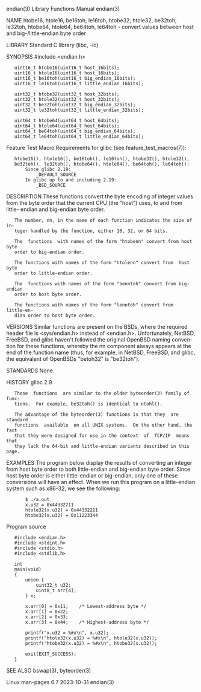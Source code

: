endian(3)                  Library Functions Manual                  endian(3)

NAME
       htobe16, htole16, be16toh, le16toh, htobe32, htole32, be32toh, le32toh,
       htobe64,  htole64,  be64toh,  le64toh - convert values between host and
       big-/little-endian byte order

LIBRARY
       Standard C library (libc, -lc)

SYNOPSIS
       #include <endian.h>

       uint16_t htobe16(uint16_t host_16bits);
       uint16_t htole16(uint16_t host_16bits);
       uint16_t be16toh(uint16_t big_endian_16bits);
       uint16_t le16toh(uint16_t little_endian_16bits);

       uint32_t htobe32(uint32_t host_32bits);
       uint32_t htole32(uint32_t host_32bits);
       uint32_t be32toh(uint32_t big_endian_32bits);
       uint32_t le32toh(uint32_t little_endian_32bits);

       uint64_t htobe64(uint64_t host_64bits);
       uint64_t htole64(uint64_t host_64bits);
       uint64_t be64toh(uint64_t big_endian_64bits);
       uint64_t le64toh(uint64_t little_endian_64bits);

   Feature Test Macro Requirements for glibc (see feature_test_macros(7)):

       htobe16(), htole16(), be16toh(), le16toh(), htobe32(), htole32(),
       be32toh(), le32toh(), htobe64(), htole64(), be64toh(), le64toh():
           Since glibc 2.19:
               _DEFAULT_SOURCE
           In glibc up to and including 2.19:
               _BSD_SOURCE

DESCRIPTION
       These functions convert the byte encoding of integer  values  from  the
       byte  order that the current CPU (the "host") uses, to and from little-
       endian and big-endian byte order.

       The number, nn, in the name of each function indicates the size of  in‐
       teger handled by the function, either 16, 32, or 64 bits.

       The  functions  with names of the form "htobenn" convert from host byte
       order to big-endian order.

       The functions with names of the form "htolenn" convert from  host  byte
       order to little-endian order.

       The  functions with names of the form "benntoh" convert from big-endian
       order to host byte order.

       The functions with names of the form "lenntoh" convert from  little-en‐
       dian order to host byte order.

VERSIONS
       Similar  functions  are  present on the BSDs, where the required header
       file is <sys/endian.h> instead of <endian.h>.   Unfortunately,  NetBSD,
       FreeBSD, and glibc haven't followed the original OpenBSD naming conven‐
       tion  for  these  functions, whereby the nn component always appears at
       the end of the function name (thus, for example,  in  NetBSD,  FreeBSD,
       and glibc, the equivalent of OpenBSDs "betoh32" is "be32toh").

STANDARDS
       None.

HISTORY
       glibc 2.9.

       These  functions  are similar to the older byteorder(3) family of func‐
       tions.  For example, be32toh() is identical to ntohl().

       The advantage of the byteorder(3) functions is that they  are  standard
       functions  available  on all UNIX systems.  On the other hand, the fact
       that they were designed for use in the context  of  TCP/IP  means  that
       they lack the 64-bit and little-endian variants described in this page.

EXAMPLES
       The  program  below  display  the results of converting an integer from
       host byte order to both little-endian and big-endian byte order.  Since
       host byte order is either little-endian  or  big-endian,  only  one  of
       these  conversions  will have an effect.  When we run this program on a
       little-endian system such as x86-32, we see the following:

           $ ./a.out
           x.u32 = 0x44332211
           htole32(x.u32) = 0x44332211
           htobe32(x.u32) = 0x11223344

   Program source

       #include <endian.h>
       #include <stdint.h>
       #include <stdio.h>
       #include <stdlib.h>

       int
       main(void)
       {
           union {
               uint32_t u32;
               uint8_t arr[4];
           } x;

           x.arr[0] = 0x11;    /* Lowest-address byte */
           x.arr[1] = 0x22;
           x.arr[2] = 0x33;
           x.arr[3] = 0x44;    /* Highest-address byte */

           printf("x.u32 = %#x\n", x.u32);
           printf("htole32(x.u32) = %#x\n", htole32(x.u32));
           printf("htobe32(x.u32) = %#x\n", htobe32(x.u32));

           exit(EXIT_SUCCESS);
       }

SEE ALSO
       bswap(3), byteorder(3)

Linux man-pages 6.7               2023-10-31                         endian(3)
